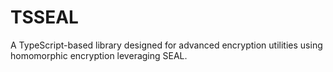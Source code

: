 # TSSEAL
A TypeScript-based library designed for advanced encryption utilities using homomorphic encryption leveraging SEAL.
